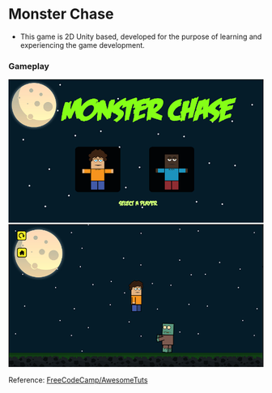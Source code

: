 # Monster Chase

- This game is 2D Unity based, developed for the purpose of learning and experiencing the game development.

### **Gameplay**

![Home](./Assets/Info/monster-chase-home.png)
![Play](./Assets/Info/monster-chase-play-1.png)

Reference: [FreeCodeCamp/AwesomeTuts](https://www.youtube.com/watch?v=gB1F9G0JXOo&list=PLe4VCKRAah7TXiBjGq63cdRCH2ajbidEg&index=16)
